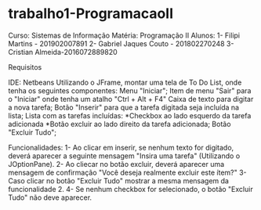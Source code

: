 # trabalho1-ProgramacaoII

Curso: Sistemas de Informação
Matéria: Programação II
Alunos: 
1- Filipi Martins - 201902007891
2- Gabriel Jaques Couto - 201802270248
3- Cristian Almeida-2016072889820

Requisitos

IDE: Netbeans
Utilizando o JFrame, montar uma tela de To Do List, onde tenha os seguintes componentes:
Menu "Iniciar";
Item de menu "Sair" para o "Iniciar" onde tenha um atalho "Ctrl + Alt + F4"
Caixa de texto para digitar a nova tarefa;
Botão "Inserir" para que a tarefa digitada seja incluída na lista;
Lista com as tarefas incluídas:
  *Checkbox ao lado esquerdo da tarefa adicionada
  *Botão excluir ao lado direito da tarefa adicionada;
Botão "Excluir Tudo";

Funcionalidades:
1- Ao clicar em inserir, se nenhum texto for digitado, deverá aparecer a seguinte mensagem "Insira uma tarefa" (Utilizando o JOptionPane).
2- Ao cliecar no botão excluir, deverá aparecer uma mensagem de confirmação "Você deseja realmente excluir este ítem?"
3- Caso clicar no botão "Excluir Tudo" mostrar a mesma mensagem da funcionalidade 2.
4- Se nenhum checkbox for selecionado, o botão "Excluir Tudo" não deve aparecer.
